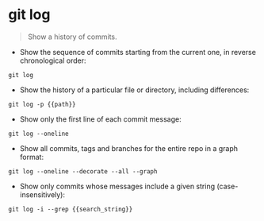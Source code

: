 # git log

> Show a history of commits.

- Show the sequence of commits starting from the current one, in reverse chronological order:

`git log`

- Show the history of a particular file or directory, including differences:

`git log -p {{path}}`

- Show only the first line of each commit message:

`git log --oneline`

- Show all commits, tags and branches for the entire repo in a graph format:

`git log --oneline --decorate --all --graph`

- Show only commits whose messages include a given string (case-insensitively):

`git log -i --grep {{search_string}}`
